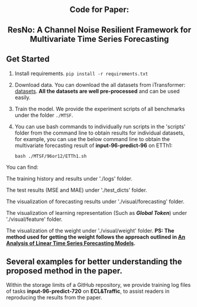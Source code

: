 <div align="center">
  <h2><b> Code for Paper:</b></h2>
  <h2><b> ResNo: A Channel Noise Resilient Framework for Multivariate Time Series Forecasting </b></h2>
</div>

## Get Started

1. Install requirements. ```pip install -r requirements.txt```
2. Download data. You can download the all datasets from iTransformer: [datasets](https://drive.google.com/u/0/uc?id=1NF7VEefXCmXuWNbnNe858WvQAkJ_7wuP&export=download). **All the datasets are well pre-processed** and can be used easily.
3. Train the model. We provide the experiment scripts of all benchmarks under the folder `./MTSF`. 
4. You can use bash commands to individually run scripts in the 'scripts' folder from the command line to obtain results for individual datasets, for example, you can use the below command line to obtain the multivariate forecasting result of  **input-96-predict-96** on ETTh1:
   
      ```bash ./MTSF/96or12/ETTh1.sh ```

You can find:

The training history and results under './logs' folder.

The test results (MSE and MAE) under './test_dicts' folder.

The visualization of forecasting results under './visual/forecasting' folder.

The visualization of learning  representation (Such as ***Global Token***) under './visual/feature' folder.

The visualization of the weight under './visual/weight' folder.  **PS: The method used for getting the weight follows the approach outlined in [An Analysis of Linear Time Series Forecasting Models](https://arxiv.org/abs/2403.14587).**

## Several examples for better understanding the proposed method in the paper.

Within the storage limits of a GitHub repository, we provide training log files of tasks **input-96-predict-720** on **ECL&Traffic**, to assist readers in reproducing the results from the paper. 

